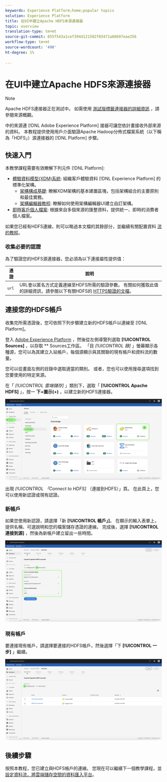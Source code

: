 ```yaml
---
keywords: Experience Platform;home;popular topics
solution: Experience Platform
title: 在UI中建立Apache HDFS來源連接器
topic: overview
translation-type: tm+mt
source-git-commit: 855f543a1cef394d121502f03471a60b97eae256
workflow-type: tm+mt
source-wordcount: '490'
ht-degree: 1%

---
```



# 在UI中建立Apache HDFS來源連接器

>[!NOTE]
>Apache HDFS連接器正在測試中。 如需使用 [測試版標籤連接器的詳細資訊](../../../../home.md#terms-and-conditions) ，請參閱來源概觀。

中的來源連 [!DNL Adobe Experience Platform] 接器可讓您依計畫接收外部來源的資料。 本教程提供使用用戶介面驗證Apache Hadoop分佈式檔案系統（以下稱為「HDFS」）源連接器的 [!DNL Platform] 步驟。

## 快速入門

本教學課程需要有效瞭解下列元件 [!DNL Platform]:

- [體驗資料模型(XDM)系統](../../../../../xdm/home.md): 組織客戶體驗資料 [!DNL Experience Platform] 的標準化架構。
   - [架構構成基礎](../../../../../xdm/schema/composition.md): 瞭解XDM架構的基本建置區塊，包括架構組合的主要原則和最佳實務。
   - [架構編輯器教程](../../../../../xdm/tutorials/create-schema-ui.md): 瞭解如何使用架構編輯器UI建立自訂架構。
- [即時客戶個人檔案](../../../../../profile/home.md): 根據來自多個來源的匯整資料，提供統一、即時的消費者個人檔案。

如果您已經有HDFS連線，則可以略過本文檔的其餘部分，並繼續有關配置資料 [流的教程](../../dataflow/batch/cloud-storage.md)。

### 收集必要的認證

為了驗證您的HDFS源連接器，您必須為以下連接屬性提供值：

| 憑證 | 說明 |
| ---------- | ----------- |
| `url` | URL會以匿名方式定義連線至HDFS所需的驗證參數。 有關如何獲取此值的詳細資訊，請參閱以下有關HDFS的 [HTTPS驗證的文檔](https://hadoop.apache.org/docs/r1.2.1/HttpAuthentication.html)。 |

## 連接您的HDFS帳戶

收集完所需憑證後，您可依照下列步驟建立新的HDFS帳戶以連線至 [!DNL Platform]。

登入 [Adobe Experience Platform](https://platform.adobe.com) ，然後從左側導覽列選取 **[!UICONTROL Sources]** ，以存取 ** Sources工作區。 「目 *[!UICONTROL 錄]* 」螢幕顯示各種源，您可以為其建立入站帳戶，每個源顯示與其關聯的現有帳戶和資料流的數量。

您可以從畫面左側的目錄中選取適當的類別。 或者，您也可以使用搜尋選項找到您要使用的特定來源。

在「 *[!UICONTROL 雲端儲存]* 」類別下，選取「 **[!UICONTROL Apache HDFS]** 」，按一 **下+圖示(+)** ，以建立新的HDFS連接器。

![目錄](../../../../images/tutorials/create/hdfs/catalog.png)

出現 *[!UICONTROL 「Connect to HDFS]* （連接到HDFS）」頁。 在此頁上，您可以使用新認證或現有認證。

### 新帳戶

如果您使用新認證，請選擇「新 **[!UICONTROL 帳戶」]**。 在顯示的輸入表單上，提供名稱、可選說明和您的檔案儲存憑證的連線。 完成後，選擇 **[!UICONTROL 連接到源]** ，然後為新帳戶建立留出一些時間。

![連接](../../../../images/tutorials/create/hdfs/new.png)

### 現有帳戶

要連接現有帳戶，請選擇要連接的HDFS帳戶，然後選擇「下 **[!UICONTROL 一步]** 」繼續。

![現有](../../../../images/tutorials/create/hdfs/existing.png)

## 後續步驟

按照本教程，您已建立與HDFS帳戶的連線。 您現在可以繼續下一個教學課程，並 [設定資料流，將雲端儲存空間的資料匯入平台](../../dataflow/batch/cloud-storage.md)。